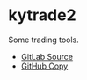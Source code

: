 # kytrade2

Some trading tools.

- [GitLab Source](https://gitlab.com/kylep3/kytrade2/)
- [GitHub Copy](https://github.com/kylep/kytrade2)

